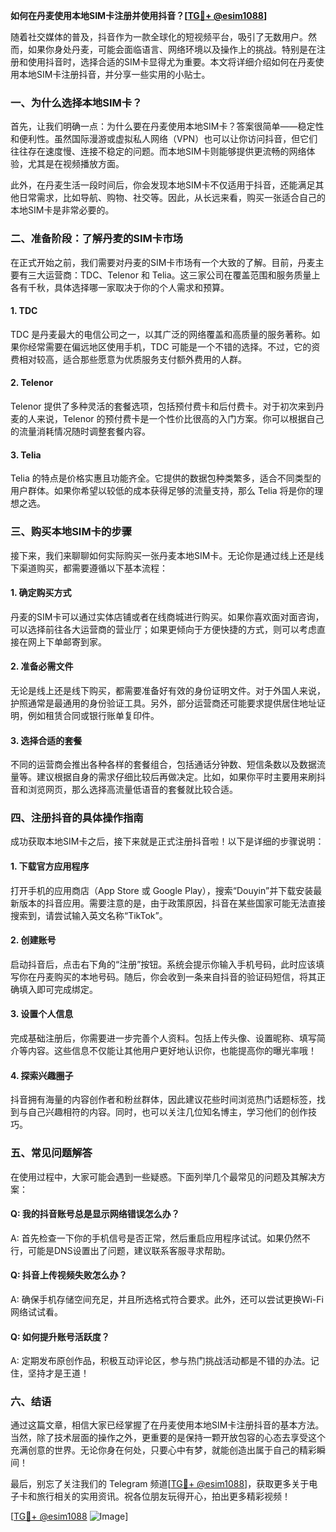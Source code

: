 **如何在丹麦使用本地SIM卡注册并使用抖音？[[TG💪+ @esim1088](https://t.me/s/esim1088)]**

随着社交媒体的普及，抖音作为一款全球化的短视频平台，吸引了无数用户。然而，如果你身处丹麦，可能会面临语言、网络环境以及操作上的挑战。特别是在注册和使用抖音时，选择合适的SIM卡显得尤为重要。本文将详细介绍如何在丹麦使用本地SIM卡注册抖音，并分享一些实用的小贴士。

### 一、为什么选择本地SIM卡？

首先，让我们明确一点：为什么要在丹麦使用本地SIM卡？答案很简单——稳定性和便利性。虽然国际漫游或虚拟私人网络（VPN）也可以让你访问抖音，但它们往往存在速度慢、连接不稳定的问题。而本地SIM卡则能够提供更流畅的网络体验，尤其是在视频播放方面。

此外，在丹麦生活一段时间后，你会发现本地SIM卡不仅适用于抖音，还能满足其他日常需求，比如导航、购物、社交等。因此，从长远来看，购买一张适合自己的本地SIM卡是非常必要的。

### 二、准备阶段：了解丹麦的SIM卡市场

在正式开始之前，我们需要对丹麦的SIM卡市场有一个大致的了解。目前，丹麦主要有三大运营商：TDC、Telenor 和 Telia。这三家公司在覆盖范围和服务质量上各有千秋，具体选择哪一家取决于你的个人需求和预算。

#### 1. TDC
TDC 是丹麦最大的电信公司之一，以其广泛的网络覆盖和高质量的服务著称。如果你经常需要在偏远地区使用手机，TDC 可能是一个不错的选择。不过，它的资费相对较高，适合那些愿意为优质服务支付额外费用的人群。

#### 2. Telenor
Telenor 提供了多种灵活的套餐选项，包括预付费卡和后付费卡。对于初次来到丹麦的人来说，Telenor 的预付费卡是一个性价比很高的入门方案。你可以根据自己的流量消耗情况随时调整套餐内容。

#### 3. Telia
Telia 的特点是价格实惠且功能齐全。它提供的数据包种类繁多，适合不同类型的用户群体。如果你希望以较低的成本获得足够的流量支持，那么 Telia 将是你的理想之选。

### 三、购买本地SIM卡的步骤

接下来，我们来聊聊如何实际购买一张丹麦本地SIM卡。无论你是通过线上还是线下渠道购买，都需要遵循以下基本流程：

#### 1. 确定购买方式
丹麦的SIM卡可以通过实体店铺或者在线商城进行购买。如果你喜欢面对面咨询，可以选择前往各大运营商的营业厅；如果更倾向于方便快捷的方式，则可以考虑直接在网上下单邮寄到家。

#### 2. 准备必需文件
无论是线上还是线下购买，都需要准备好有效的身份证明文件。对于外国人来说，护照通常是最通用的身份验证工具。另外，部分运营商还可能要求提供居住地址证明，例如租赁合同或银行账单复印件。

#### 3. 选择合适的套餐
不同的运营商会推出各种各样的套餐组合，包括通话分钟数、短信条数以及数据流量等。建议根据自身的需求仔细比较后再做决定。比如，如果你平时主要用来刷抖音和浏览网页，那么选择高流量低语音的套餐就比较合适。

### 四、注册抖音的具体操作指南

成功获取本地SIM卡之后，接下来就是正式注册抖音啦！以下是详细的步骤说明：

#### 1. 下载官方应用程序
打开手机的应用商店（App Store 或 Google Play），搜索“Douyin”并下载安装最新版本的抖音应用。需要注意的是，由于政策原因，抖音在某些国家可能无法直接搜索到，请尝试输入英文名称“TikTok”。

#### 2. 创建账号
启动抖音后，点击右下角的“注册”按钮。系统会提示你输入手机号码，此时应该填写你在丹麦购买的本地号码。随后，你会收到一条来自抖音的验证码短信，将其正确填入即可完成绑定。

#### 3. 设置个人信息
完成基础注册后，你需要进一步完善个人资料。包括上传头像、设置昵称、填写简介等内容。这些信息不仅能让其他用户更好地认识你，也能提高你的曝光率哦！

#### 4. 探索兴趣圈子
抖音拥有海量的内容创作者和粉丝群体，因此建议花些时间浏览热门话题标签，找到与自己兴趣相符的内容。同时，也可以关注几位知名博主，学习他们的创作技巧。

### 五、常见问题解答

在使用过程中，大家可能会遇到一些疑惑。下面列举几个最常见的问题及其解决方案：

#### Q: 我的抖音账号总是显示网络错误怎么办？
A: 首先检查一下你的手机信号是否正常，然后重启应用程序试试。如果仍然不行，可能是DNS设置出了问题，建议联系客服寻求帮助。

#### Q: 抖音上传视频失败怎么办？
A: 确保手机存储空间充足，并且所选格式符合要求。此外，还可以尝试更换Wi-Fi网络试试看。

#### Q: 如何提升账号活跃度？
A: 定期发布原创作品，积极互动评论区，参与热门挑战活动都是不错的办法。记住，坚持才是王道！

### 六、结语

通过这篇文章，相信大家已经掌握了在丹麦使用本地SIM卡注册抖音的基本方法。当然，除了技术层面的操作之外，更重要的是保持一颗开放包容的心态去享受这个充满创意的世界。无论你身在何处，只要心中有梦，就能创造出属于自己的精彩瞬间！

最后，别忘了关注我们的 Telegram 频道[[TG💪+ @esim1088](https://t.me/s/esim1088)]，获取更多关于电子卡和旅行相关的实用资讯。祝各位朋友玩得开心，拍出更多精彩视频！

[[TG💪+ @esim1088](https://t.me/s/esim1088) ![Image](https://i.postimg.cc/4NQfJmqS/Snipaste-2025-05-13-00-14-12.png)]